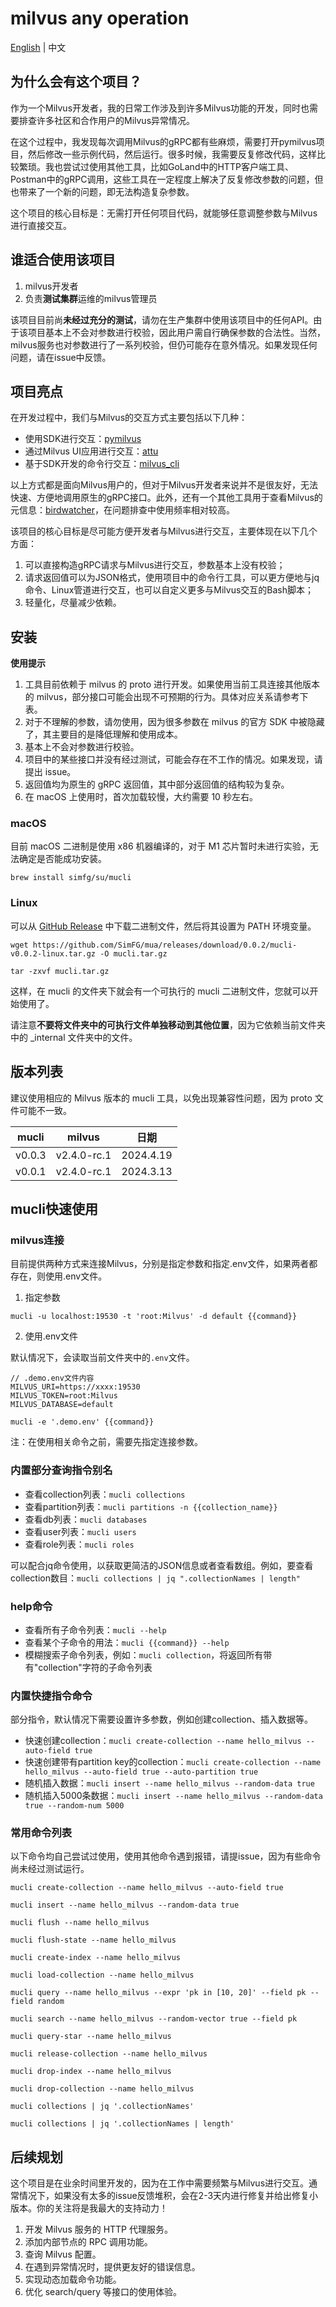 # milvus any operation

[English](README.md) | 中文

## 为什么会有这个项目？

作为一个Milvus开发者，我的日常工作涉及到许多Milvus功能的开发，同时也需要排查许多社区和合作用户的Milvus异常情况。

在这个过程中，我发现每次调用Milvus的gRPC都有些麻烦，需要打开pymilvus项目，然后修改一些示例代码，然后运行。很多时候，我需要反复修改代码，这样比较繁琐。我也尝试过使用其他工具，比如GoLand中的HTTP客户端工具、Postman中的gRPC调用，这些工具在一定程度上解决了反复修改参数的问题，但也带来了一个新的问题，即无法构造复杂参数。

这个项目的核心目标是：无需打开任何项目代码，就能够任意调整参数与Milvus进行直接交互。

## 谁适合使用该项目

1. milvus开发者
2. 负责**测试集群**运维的milvus管理员

该项目目前尚**未经过充分的测试**，请勿在生产集群中使用该项目中的任何API。由于该项目基本上不会对参数进行校验，因此用户需自行确保参数的合法性。当然，milvus服务也对参数进行了一系列校验，但仍可能存在意外情况。如果发现任何问题，请在issue中反馈。

## 项目亮点

在开发过程中，我们与Milvus的交互方式主要包括以下几种：

- 使用SDK进行交互：[pymilvus](https://github.com/milvus-io/pymilvus)
- 通过Milvus UI应用进行交互：[attu](https://github.com/zilliztech/attu)
- 基于SDK开发的命令行交互：[milvus_cli](https://github.com/zilliztech/milvus_cli)

以上方式都是面向Milvus用户的，但对于Milvus开发者来说并不是很友好，无法快速、方便地调用原生的gRPC接口。此外，还有一个其他工具用于查看Milvus的元信息：[birdwatcher](https://github.com/milvus-io/birdwatcher)，在问题排查中使用频率相对较高。

该项目的核心目标是尽可能方便开发者与Milvus进行交互，主要体现在以下几个方面：

1. 可以直接构造gRPC请求与Milvus进行交互，参数基本上没有校验；
2. 请求返回值可以为JSON格式，使用项目中的命令行工具，可以更方便地与jq命令、Linux管道进行交互，也可以自定义更多与Milvus交互的Bash脚本；
3. 轻量化，尽量减少依赖。

## 安装

**使用提示**

1. 工具目前依赖于 milvus 的 proto 进行开发。如果使用当前工具连接其他版本的 milvus，部分接口可能会出现不可预期的行为。具体对应关系请参考下表。
2. 对于不理解的参数，请勿使用，因为很多参数在 milvus 的官方 SDK 中被隐藏了，其主要目的是降低理解和使用成本。
3. 基本上不会对参数进行校验。
4. 项目中的某些接口并没有经过测试，可能会存在不工作的情况。如果发现，请提出 issue。
5. 返回值均为原生的 gRPC 返回值，其中部分返回值的结构较为复杂。
6. 在 macOS 上使用时，首次加载较慢，大约需要 10 秒左右。

### macOS

目前 macOS 二进制是使用 x86 机器编译的，对于 M1 芯片暂时未进行实验，无法确定是否能成功安装。

```
brew install simfg/su/mucli
```

### Linux

可以从 [GitHub Release](https://github.com/SimFG/mua/releases/) 中下载二进制文件，然后将其设置为 PATH 环境变量。

```
wget https://github.com/SimFG/mua/releases/download/0.0.2/mucli-v0.0.2-linux.tar.gz -O mucli.tar.gz

tar -zxvf mucli.tar.gz
```

这样，在 mucli 的文件夹下就会有一个可执行的 mucli 二进制文件，您就可以开始使用了。

请注意**不要将文件夹中的可执行文件单独移动到其他位置**，因为它依赖当前文件夹中的 _internal 文件夹中的文件。

## 版本列表

建议使用相应的 Milvus 版本的 mucli 工具，以免出现兼容性问题，因为 proto 文件可能不一致。

|   mucli   |    milvus    |     日期     |
| --------- | ------------ | ------------ |
| v0.0.3    | v2.4.0-rc.1  | 2024.4.19    |
| v0.0.1    | v2.4.0-rc.1  | 2024.3.13    |

## mucli快速使用

### milvus连接

目前提供两种方式来连接Milvus，分别是指定参数和指定.env文件，如果两者都存在，则使用.env文件。

1. 指定参数

```
mucli -u localhost:19530 -t 'root:Milvus' -d default {{command}}
```

2. 使用.env文件

默认情况下，会读取当前文件夹中的`.env`文件。

```
// .demo.env文件内容
MILVUS_URI=https://xxxx:19530
MILVUS_TOKEN=root:Milvus
MILVUS_DATABASE=default
```

```
mucli -e '.demo.env' {{command}}
```

注：在使用相关命令之前，需要先指定连接参数。

### 内置部分查询指令别名

- 查看collection列表：`mucli collections`
- 查看partition列表：`mucli partitions -n {{collection_name}}`
- 查看db列表：`mucli databases`
- 查看user列表：`mucli users`
- 查看role列表：`mucli roles`

可以配合jq命令使用，以获取更简洁的JSON信息或者查看数组。例如，要查看collection数目：`mucli collections | jq ".collectionNames | length"`

### help命令

- 查看所有子命令列表：`mucli --help`
- 查看某个子命令的用法：`mucli {{command}} --help`
- 模糊搜索子命令列表，例如：`mucli collection`，将返回所有带有"collection"字符的子命令列表

### 内置快捷指令命令

部分指令，默认情况下需要设置许多参数，例如创建collection、插入数据等。

- 快速创建collection：`mucli create-collection --name hello_milvus --auto-field true`
- 快速创建带有partition key的collection：`mucli create-collection --name hello_milvus --auto-field true --auto-partition true`
- 随机插入数据：`mucli insert --name hello_milvus --random-data true`
- 随机插入5000条数据：`mucli insert --name hello_milvus --random-data true --random-num 5000`

### 常用命令列表

以下命令均自己尝试过使用，使用其他命令遇到报错，请提issue，因为有些命令尚未经过测试运行。

```
mucli create-collection --name hello_milvus --auto-field true

mucli insert --name hello_milvus --random-data true

mucli flush --name hello_milvus

mucli flush-state --name hello_milvus

mucli create-index --name hello_milvus

mucli load-collection --name hello_milvus

mucli query --name hello_milvus --expr 'pk in [10, 20]' --field pk --field random

mucli search --name hello_milvus --random-vector true --field pk

mucli query-star --name hello_milvus

mucli release-collection --name hello_milvus

mucli drop-index --name hello_milvus

mucli drop-collection --name hello_milvus

mucli collections | jq '.collectionNames'

mucli collections | jq '.collectionNames | length'
```

## 后续规划

这个项目是在业余时间里开发的，因为在工作中需要频繁与Milvus进行交互。通常情况下，如果没有太多的issue反馈堆积，会在2-3天内进行修复并给出修复小版本。你的关注将是我最大的支持动力！

1. 开发 Milvus 服务的 HTTP 代理服务。
2. 添加内部节点的 RPC 调用功能。
3. 查询 Milvus 配置。
4. 在遇到异常情况时，提供更友好的错误信息。
5. 实现动态加载命令功能。
6. 优化 search/query 等接口的使用体验。